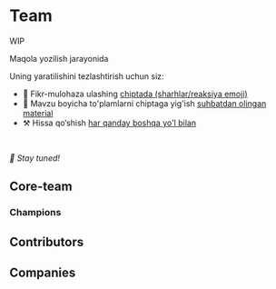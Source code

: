 # Team

WIP

Maqola yozilish jarayonida

Uning yaratilishini tezlashtirish uchun siz:

* 📢 Fikr-mulohaza ulashing [chiptada (sharhlar/reaksiya emoji)](https://github.com/feature-sliced/documentation/issues/192)
* 💬 Mavzu boyicha to'plamlarni chiptaga yig'ish [suhbatdan olingan material](https://t.me/feature_sliced)
* ⚒️ Hissa qo‘shish [har qanday boshqa yo'l bilan](https://github.com/feature-sliced/documentation/blob/master/CONTRIBUTING.md)

<br />

*🍰 Stay tuned!*

## Core-team[​](#core-team "Sarlavhaga to'g'ridan-to'g'ri havola")

### Champions[​](#champions "Sarlavhaga to'g'ridan-to'g'ri havola")

## Contributors[​](#contributors "Sarlavhaga to'g'ridan-to'g'ri havola")

## Companies[​](#companies "Sarlavhaga to'g'ridan-to'g'ri havola")
